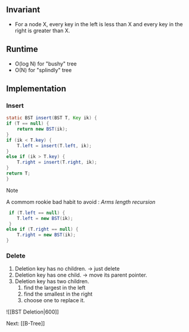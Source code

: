 ## Invariant
- For a node X, every key in the left is less than X and every key in the right is greater than X.

## Runtime
- O(log N) for "bushy" tree
- O(N)     for "splindly" tree

## Implementation
### Insert
```java
static BST insert(BST T, Key ik) {
if (T == null) {
	return new BST(ik);
}
if (ik < T.key) {
	T.left = insert(T.left, ik);
}
else if (ik > T.key) {
	T.right = insert(T.right, ik);
}
return T;
}
```

> [!Note]
> A commom rookie bad habit to avoid : *Arms length recursion*
```java
 if (T.left == null) {
 	T.left = new BST(ik);
 }
else if (T.right == null) {
	T.right = new BST(ik);
}
```

### Delete
1. Deletion key has no children. -> just delete
2. Deletion key has one child. -> move its parent pointer.
3. Deletion key has two children.
	1. find the largest in the left 
	2. find the smallest in the right
	3. choose one to replace it.

![[BST Deletion|600]]

Next: [[B-Tree]]